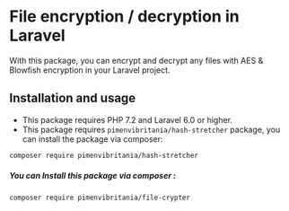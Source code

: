 # File encryption / decryption in Laravel

With this package, you can encrypt and decrypt any files with AES & Blowfish encryption in your Laravel project.

## Installation and usage

 - This package requires PHP 7.2 and Laravel 6.0 or higher.  
 - This package requires `pimenvibritania/hash-stretcher` package, you can install the package via composer:

```bash
composer require pimenvibritania/hash-stretcher
```

##### You can Install this package via composer  :
 ```bash
 composer require pimenvibritania/file-crypter
```
